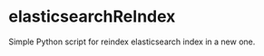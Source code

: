 elasticsearchReIndex
====================

Simple Python script for reindex elasticsearch index in a new one.
